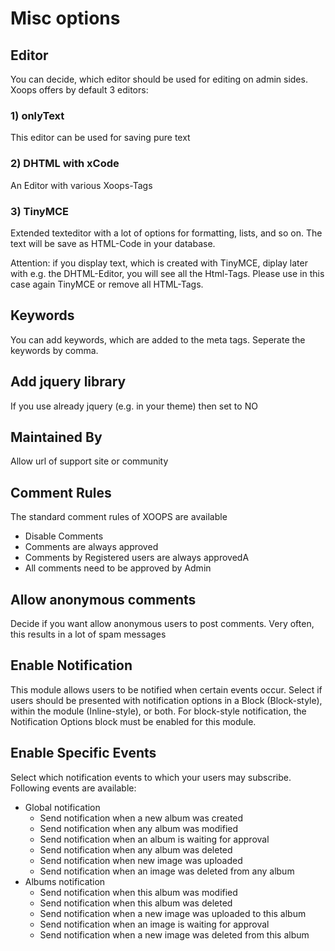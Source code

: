 # Misc options

## Editor

You can decide, which editor should be used for editing on admin sides. Xoops offers by default 3 editors:

### 1\) onlyText

This editor can be used for saving pure text

### 2\) DHTML with xCode

An Editor with various Xoops-Tags

### 3\) TinyMCE

Extended texteditor with a lot of options for formatting, lists, and so on. The text will be save as HTML-Code in your database.

Attention: if you display text, which is created with TinyMCE, diplay later with e.g. the DHTML-Editor, you will see all the Html-Tags. Please use in this case again TinyMCE or remove all HTML-Tags.

## Keywords

You can add keywords, which are added to the meta tags. Seperate the keywords by comma.

## Add jquery library

If you use already jquery \(e.g. in your theme\) then set to NO

## Maintained By

Allow url of support site or community

## Comment Rules

The standard comment rules of XOOPS are available

* Disable Comments
* Comments are always approved
* Comments by Registered users are always approvedA
* All comments need to be approved by Admin

## Allow anonymous comments

Decide if you want allow anonymous users to post comments. Very often, this results in a lot of spam messages

## Enable Notification

This module allows users to be notified when certain events occur. Select if users should be presented with notification options in a Block \(Block-style\), within the module \(Inline-style\), or both. For block-style notification, the Notification Options block must be enabled for this module.

## Enable Specific Events

Select which notification events to which your users may subscribe. Following events are available:

* Global notification 
  * Send notification when a new album was created 
  * Send notification when any album was modified 
  * Send notification when an album is waiting for approval 
  * Send notification when any album was deleted 
  * Send notification when new image was uploaded 
  * Send notification when an image was deleted from any album 
* Albums notification 
  * Send notification when this album was modified 
  * Send notification when this album was deleted
  * Send notification when a new image was uploaded to this album
  * Send notification when an image is waiting for approval
  * Send notification when a new image was deleted from this album

